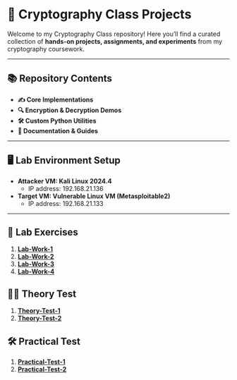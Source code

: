 # 🔐 Cryptography Class Projects

Welcome to my Cryptography Class repository! Here you’ll find a curated collection of **hands-on projects, assignments, and experiments** from my cryptography coursework.

---

## 📚 Repository Contents

- **✍️ Core Implementations**  
- **🔍 Encryption & Decryption Demos**  
- **🛠️ Custom Python Utilities**  
- **📖 Documentation & Guides**  

---

## 🖥️ Lab Environment Setup
- **Attacker VM: Kali Linux 2024.4**
    - IP address: 192.168.21.136
- **Target VM: Vulnerable Linux VM (Metasploitable2)**
    - IP address: 192.168.21.133

---

## 🧪 Lab Exercises

1. **[Lab-Work-1](https://github.com/Kiellu4/ezekiel/tree/main/Cryptography-Class/Assessments/2-Lab-Works-20%25/Lab-Work-1)**  
2. **[Lab-Work-2](https://github.com/Kiellu4/ezekiel/tree/main/Cryptography-Class/Assessments/2-Lab-Works-20%25/Lab-Work-2)**  
3. **[Lab-Work-3](https://github.com/Kiellu4/ezekiel/tree/main/Cryptography-Class/Assessments/2-Lab-Works-20%25/Lab-Work-3)**
4. **[Lab-Work-4](https://github.com/Kiellu4/ezekiel/tree/main/Cryptography-Class/Assessments/2-Lab-Works-20%25/Lab-Work-4)**

## ✍🏽 Theory Test

1. **[Theory-Test-1](https://github.com/Kiellu4/ezekiel/tree/main/Cryptography-Class/Assessments/3-Theory-Test-30%25/Theory-Test-1)**  
2. **[Theory-Test-2](https://github.com/Kiellu4/ezekiel/tree/main/Cryptography-Class/Assessments/3-Theory-Test-30%25/Theory-Test-2)** 

## 🛠️ Practical Test

1. **[Practical-Test-1](https://github.com/Kiellu4/ezekiel/tree/main/Cryptography-Class/Assessments/4-Practical-Test-30%25/Practical-Test-1)**  
2. **[Practical-Test-2](https://github.com/Kiellu4/ezekiel/tree/main/Cryptography-Class/Assessments/4-Practical-Test-30%25/Practical-Test-2)** 
